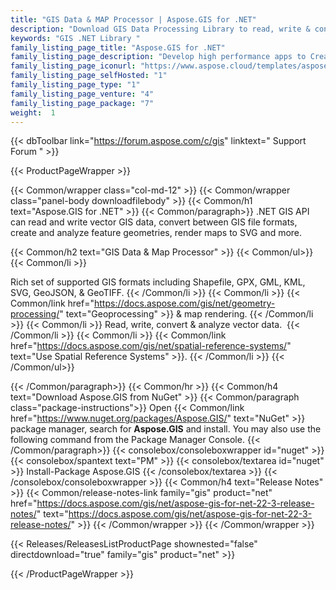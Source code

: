 ```yaml
---
title: "GIS Data & MAP Processor | Aspose.GIS for .NET"
description: "Download GIS Data Processing Library to read, write & convert most popular GIS file formats such as Shapefile, GeoJSON, FIleGDB, KML & OSM XML as well as render a map from supported formats to SVG. "
keywords: "GIS .NET Library "
family_listing_page_title: "Aspose.GIS for .NET"
family_listing_page_description: "Develop high performance apps to Create, Edit and Convert GIS file formats using our native APIs for .NET."
family_listing_page_iconurl: "https://www.aspose.cloud/templates/aspose/App_Themes/V3/images/gis/272x272/aspose_gis-for-net.png"
family_listing_page_selfHosted: "1"
family_listing_page_type: "1"
family_listing_page_venture: "4"
family_listing_page_package: "7"
weight:  1
---
```


{{< dbToolbar link="https://forum.aspose.com/c/gis" linktext=" Support Forum " >}}


{{< ProductPageWrapper >}}

<!-- ProductPageContent-->
{{< Common/wrapper class="col-md-12" >}}
{{< Common/wrapper class="panel-body downloadfilebody" >}}
{{< Common/h1 text="Aspose.GIS for .NET" >}}
{{< Common/paragraph>}}
.NET GIS API can read and write vector GIS data, convert between GIS file formats, create and analyze feature geometries, render maps to SVG and more.

{{< Common/h2 text="GIS Data & Map Processor"  >}} {{< Common/ul>}}
    {{< Common/li >}} 

Rich set of supported GIS formats including Shapefile, GPX, GML, KML, SVG, GeoJSON, & GeoTIFF. {{< /Common/li >}}
   {{< Common/li >}} {{< Common/link href="https://docs.aspose.com/gis/net/geometry-processing/" text="Geoprocessing"  >}} & map rendering. {{< /Common/li >}}
   {{< Common/li >}} Read, write, convert & analyze vector data.&nbsp; {{< /Common/li >}}
   {{< Common/li >}} {{< Common/link href="https://docs.aspose.com/gis/net/spatial-reference-systems/" text="Use Spatial Reference Systems"  >}}. {{< /Common/li >}}
 {{< /Common/ul>}}



{{< /Common/paragraph>}}
{{< Common/hr >}}
{{< Common/h4 text="Download Aspose.GIS from NuGet"  >}}
{{< Common/paragraph class="package-instructions">}}
Open {{< Common/link href="https://www.nuget.org/packages/Aspose.GIS/" text="NuGet"  >}} package manager, search for <b>Aspose.GIS</b> and install. You may also use the following command from the Package Manager Console.
 {{< /Common/paragraph>}}
{{< consolebox/consoleboxwrapper id="nuget" >}}
       {{< consolebox/spantext text="PM" >}}
       {{< consolebox/textarea id="nuget" >}} Install-Package Aspose.GIS {{< /consolebox/textarea >}}
{{< /consolebox/consoleboxwrapper >}}
{{< Common/h4 text="Release Notes"  >}}
{{< Common/release-notes-link family="gis" product="net" href="https://docs.aspose.com/gis/net/aspose-gis-for-net-22-3-release-notes/" text="https://docs.aspose.com/gis/net/aspose-gis-for-net-22-3-release-notes/"  >}}
{{< /Common/wrapper >}}
{{< /Common/wrapper >}}

<!-- /ProductPageContent-->



<!-- ReleasesListProductPage-->
   {{< Releases/ReleasesListProductPage shownested="false"  directdownload="true" family="gis" product="net" >}}
<!-- /ReleasesListProductPage-->

{{< /ProductPageWrapper >}}


